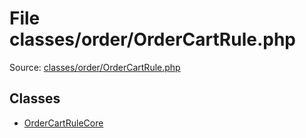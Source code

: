File classes/order/OrderCartRule.php
=========
Source: [classes/order/OrderCartRule.php](https://github.com/PrestaShop/PrestaShop/blob/1.6.1.1/classes/order/OrderCartRule.php)


Classes
-------

* [OrderCartRuleCore](class.OrderCartRuleCore.md)

